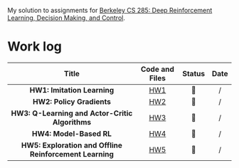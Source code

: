 My solution to assignments for [Berkeley CS 285: Deep Reinforcement Learning, Decision Making, and Control](http://rail.eecs.berkeley.edu/deeprlcourse/).

# Work log

|                          Title                          | Code and Files |         Status          |    Date    |
| :-----------------------------------------------------: | :------------: | :---------------------: | :--------: |
|               **HW1: Imitation Learning**               |  [HW1](/hw1)   |     :construction:      |     /      |
|                **HW2: Policy Gradients**                |  [HW2](/hw2)   |     :construction:      |     /      |
|     **HW3: Q-Learning and Actor-Critic Algorithms**     |  [HW3](/hw3)   |     :construction:      |     /      |
|                 **HW4: Model-Based RL**                 |  [HW4](/hw4)   |     :construction:      |     /      |
| **HW5: Exploration and Offline Reinforcement Learning** |  [HW5](/hw5)   |     :construction:      |     /      |